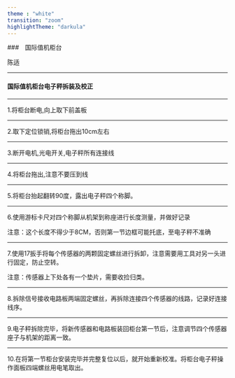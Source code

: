 ```yaml
---
theme : "white"
transition: "zoom"
highlightTheme: "darkula"
---
```


###　国际值机柜台

陈适

---

#### 国际值机柜台电子秤拆装及校正

---

1.将柜台断电,向上取下前盖板

---

2.取下定位锁销,将柜台拖出10cm左右

---

3.断开电机,光电开关,电子秤所有连接线

---

4.将柜台拖出,注意不要压到线

---

5.将柜台抬起翻转90度，露出电子秤四个称脚。

---

6.使用游标卡尺对四个称脚从机架到称座进行长度测量，并做好记录

注意：这个长度不得少于8CM，否则第一节边框可能托底，至电子秤不准确

---

7.使用17扳手将每个传感器的两颗固定螺丝进行拆卸，注意需要用工具对另一头进行固定，防止空转。

注意：传感器上下处各有一个垫片，需要收捡归类。

---

8.拆除信号接收电路板两端固定螺丝，再拆除连接四个传感器的线路，记录好连接线序。

---

9.电子秤拆除完毕，将新传感器和电路板装回柜台第一节后，注意调节四个传感器座子与机架的距离一致。

---

10.在将第一节柜台安装完毕并完整复位以后，就开始重新校准。将柜台电子秤操作面板四端螺丝用电笔取出。




